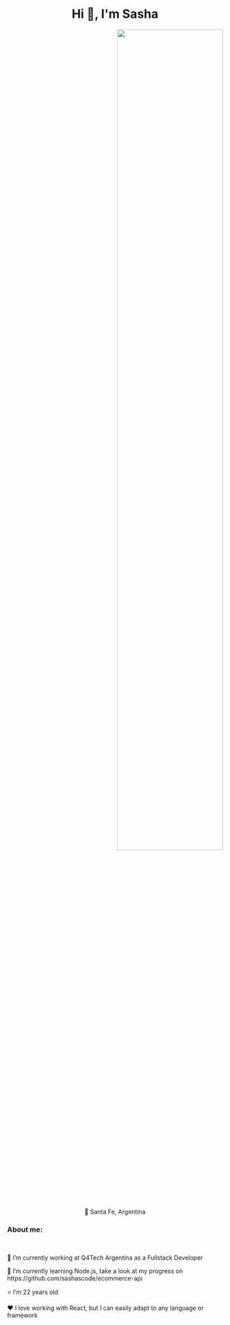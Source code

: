 <h1 align="center">Hi 👋, I'm Sasha </h1>
<p  width="500" align="right" ><img  width="70%" src="https://readme-typing-svg.herokuapp.com/?color=fc7ef6&lines=Full-stack+developer"></p>
<p align="center">📍 Santa Fe, Argentina</p>

<h3>About me:</h3><br>
<p> 🔭 I’m currently working at Q4Tech Argentina as a Fullstack Developer </p>
<p> 🌱 I’m currently learning Node.js, take a look at my progress on https://github.com/sashascode/ecommerce-api </p>
<p> ⭐ I’m 22 years old </p> 
<p> ❤️ I love working with React, but I can easily adapt to any language or framework </p> 